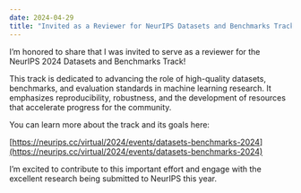 ```yaml
---
date: 2024-04-29
title: "Invited as a Reviewer for NeurIPS Datasets and Benchmarks Track 2024"
---
```


I’m honored to share that I was invited to serve as a reviewer for the NeurIPS 2024 Datasets and Benchmarks Track!

This track is dedicated to advancing the role of high-quality datasets, benchmarks, and evaluation standards in machine learning research. It emphasizes reproducibility, robustness, and the development of resources that accelerate progress for the community.

You can learn more about the track and its goals here:

[https://neurips.cc/virtual/2024/events/datasets-benchmarks-2024](https://neurips.cc/virtual/2024/events/datasets-benchmarks-2024)

I’m excited to contribute to this important effort and engage with the excellent research being submitted to NeurIPS this year.